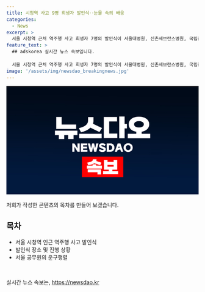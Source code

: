 ```yaml
---
title: 시청역 사고 9명 희생자 발인식‥눈물 속의 배웅
categories:
  - News
excerpt: >
  서울 시청역 근처 역주행 사고 희생자 7명의 발인식이 서울대병원, 신촌세브란스병원, 국립중앙의료원에서 진행되었습니다. 유족과 동료들의 안타까운 배웅 속에 이루어진 이들의 발인식은 서울시청 공무원 두 명의 운구행렬과 함께 진행되었습니다. 나머지 2명의 희생자 발인식은 오전 중 마무리될 예정이며, MBC 뉴스는 24시간 제보를 기다리고 있습니다.
feature_text: >
  ## adskorea 실시간 뉴스 속보입니다.

  서울 시청역 근처 역주행 사고 희생자 7명의 발인식이 서울대병원, 신촌세브란스병원, 국립중앙의료원에서 진행되었습니다. 유족과 동료들의 안타까운 배웅 속에 이루어진 이들의 발인식은 서울시청 공무원 두 명의 운구행렬과 함께 진행되었습니다. 나머지 2명의 희생자 발인식은 오전 중 마무리될 예정이며, MBC 뉴스는 24시간 제보를 기다리고 있습니다.
image: '/assets/img/newsdao_breakingnews.jpg'
---
```


<p><img src="/assets/img/newsdao_breakingnews.jpg" alt="adskorea 속보" /></p>

<p>저희가 작성한 콘텐츠의 목차를 만들어 보겠습니다.</p>

<h2 data-ke-size="size26">목차</h2>

<ul>
    <li>서울 시청역 인근 역주행 사고 발인식</li>
    <li>발인식 장소 및 진행 상황</li>
    <li>서울 공무원의 운구행렬</li>
</ul>

<p data-ke-size="size16">&nbsp;</p>
실시간 뉴스 속보는, <a href="https://newsdao.kr" rel="dofollow">https://newsdao.kr</a>


